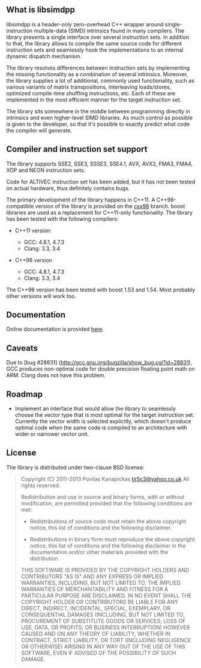 
What is libsimdpp
-----------------

libsimdpp is a header-only zero-overhead C++ wrapper around single-instruction
multiple-data (SIMD) intrinsics found in many compilers. The library presents
a single interface over several instruction sets. In addition to that, the
library allows to compile the same source code for different instruction sets
and seamlessly hook the implementations to an internal dynamic dispatch
mechanism.

The library resolves differences between instruction sets by implementing the
missing functionality as a combination of several intrinsics. Moreover, the
library supplies a lot of additional, commonly used functionality, such as
various variants of matrix transpositions, interleaving loads/stores, optimized
compile-time shuffling instructions, etc. Each of these are implemented in the
most efficient manner for the target instruction set.

The library sits somewhere in the middle between programming directly in
intrinsics and even higher-level SIMD libraries. As much control as possible
is given to the developer, so that it's possible to exactly predict what code
the compiler will generate.

Compiler and instruction set support
------------------------------------

The library supports SSE2, SSE3, SSSE3, SSE4.1, AVX, AVX2, FMA3, FMA4, XOP and
NEON instruction sets.

Code for ALTIVEC instruction set has been added, but it has not been tested
on actual hardware, thus definitely contains bugs.

The primary development of the library happens in C++11. A C++98-compatible
version of the library is provided on the
[cxx98](https://github.com/p12tic/libsimdpp/tree/cxx98) branch. boost libraries
are used as a replacement for C++11-only functionality. The library has been
tested with the following compilers:

 - C++11 version:
   - GCC: 4.8.1, 4.7.3
   - Clang: 3.3, 3.4

 - C++98 version
   - GCC: 4.8.1, 4.7.3
   - Clang: 3.3, 3.4

The C++98 version has been tested with boost 1.53 and 1.54. Most probably other
versions will work too.

Documentation
-------------

Online documentation is provided
[here](http://p12tic.github.io/libsimdpp/doc/html).

Caveats
-------

Due to [bug #28831] (http://gcc.gnu.org/bugzilla/show_bug.cgi?id=28831), GCC
produces non-optimal code for double precision floating point math on ARM.
Clang does not have this problem.

Roadmap
-------

 - Implement an interface that would allow the library to seamlessly choose the
   vector type that is most optimal for the target instruction set. Currently
   the vector width is selected explicitly, which doesn't produce optimal code
   when the same code is compiled to an architecture with wider or narrower
   vector unit.

License
-------

The library is distributed under two-clause BSD license:

> Copyright (C) 2011-2013  Povilas Kanapickas tir5c3@yahoo.co.uk
> All rights reserved.
>
> Redistribution and use in source and binary forms, with or without
> modification, are permitted provided that the following conditions are met:
>
> * Redistributions of source code must retain the above copyright notice,
>   this list of conditions and the following disclaimer.
>
> * Redistributions in binary form must reproduce the above copyright notice,
>   this list of conditions and the following disclaimer in the documentation
>   and/or other materials provided with the distribution.
>
> THIS SOFTWARE IS PROVIDED BY THE COPYRIGHT HOLDERS AND CONTRIBUTORS "AS IS"
> AND ANY EXPRESS OR IMPLIED WARRANTIES, INCLUDING, BUT NOT LIMITED TO, THE
> IMPLIED WARRANTIES OF MERCHANTABILITY AND FITNESS FOR A PARTICULAR PURPOSE
> ARE DISCLAIMED. IN NO EVENT SHALL THE COPYRIGHT HOLDER OR CONTRIBUTORS BE
> LIABLE FOR ANY DIRECT, INDIRECT, INCIDENTAL, SPECIAL, EXEMPLARY, OR
> CONSEQUENTIAL DAMAGES (INCLUDING, BUT NOT LIMITED TO, PROCUREMENT OF
> SUBSTITUTE GOODS OR SERVICES; LOSS OF USE, DATA, OR PROFITS; OR BUSINESS
> INTERRUPTION) HOWEVER CAUSED AND ON ANY THEORY OF LIABILITY, WHETHER IN
> CONTRACT, STRICT LIABILITY, OR TORT (INCLUDING NEGLIGENCE OR OTHERWISE)
> ARISING IN ANY WAY OUT OF THE USE OF THIS SOFTWARE, EVEN IF ADVISED OF THE
> POSSIBILITY OF SUCH DAMAGE.


